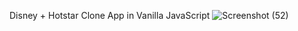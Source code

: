Disney + Hotstar Clone App in Vanilla JavaScript
![Screenshot (52)](https://github.com/anilk4/Hotstar-Clone-APP/assets/89409899/9494664a-37ee-4fa6-b488-5172bbe5d561)
